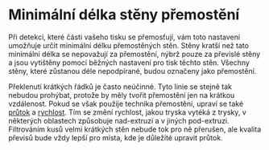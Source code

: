 Minimální délka stěny přemostění
====
Při detekci, které části vašeho tisku se přemosťují, vám toto nastavení umožňuje určit minimální délku přemostěných stěn. Stěny kratší než tato minimální délka se nepovažují za přemostění, nýbrž pouze za převislé stěny a jsou vytištěny pomocí běžných nastavení pro tisk těchto stěn. Všechny stěny, které zůstanou déle nepodpírané, budou označeny jako přemostění.

Překlenutí krátkých řádků je často neúčinné. Tyto linie se stejně tak nebudou prohýbat, protože by měly tvořit přemostění jen na krátkou vzdálenost. Pokud se však použije technika přemostění, upraví se také [průtok](bridge_wall_material_flow.md) a [rychlost](bridge_wall_speed.md). Tím se změní rychlost, jakou tryska vytéká z trysky, v některých oblastech způsobuje nad-extruzi a v jiných pod-extruzi. Filtrováním kusů velmi krátkých stěn nebude tok pro ně přerušen, ale kvalita převisů bude vždy lepší pro místa, kde je důležité upravit průtok.